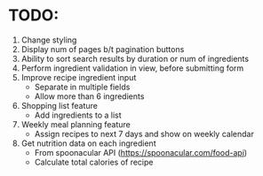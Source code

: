 # TODO:

1. Change styling
1. Display num of pages b/t pagination buttons
1. Ability to sort search results by duration or num of ingredients
1. Perform ingredient validation in view, before submitting form
1. Improve recipe ingredient input
   - Separate in multiple fields
   - Allow more than 6 ingredients
1. Shopping list feature
   - Add ingredients to a list
1. Weekly meal planning feature
   - Assign recipes to next 7 days and show on weekly calendar
1. Get nutrition data on each ingredient
   - From spoonacular API (https://spoonacular.com/food-api)
   - Calculate total calories of recipe
